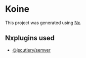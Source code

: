# Koine

This project was generated using [Nx](https://nx.dev).

## Nxplugins used

- [@jscutlery/semver](https://github.com/jscutlery/semver)
